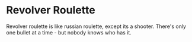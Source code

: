 # Revolver Roulette
Revolver roulette is like russian roulette, except its a shooter. There's only one bullet at a time - but nobody knows who has it.
